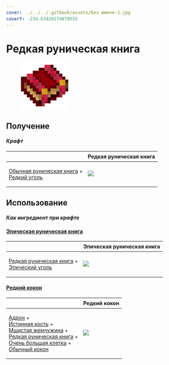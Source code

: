 ```yaml
---
cover: ../../../.gitbook/assets/Без имени-2.jpg
coverY: -234.63428174878555
---
```


# Редкая руническая книга

<figure><img src="../../../.gitbook/assets/tome_rare_128.png" alt=""><figcaption></figcaption></figure>

## Получение

#### _Крафт_

| ㅤ                                                                                                         | Редкая руническая книга                      |
| --------------------------------------------------------------------------------------------------------- | -------------------------------------------- |
| <p><a href="tome_common.md">Обычная руническая книга</a> +<br><a href="coal_rare.md">Редкий уголь</a></p> | ![](../../../.gitbook/assets/tome\_rare.png) |

## Использование

#### _Как ингредиент при крафте_

#### [Эпическая руническая книга](tome\_epic.md)

| ㅤ                                                                                                         | Эпическая руническая книга                   |
| --------------------------------------------------------------------------------------------------------- | -------------------------------------------- |
| <p><a href="tome_rare.md">Редкая руническая книга</a> +<br><a href="coal_epic.md">Эпический уголь</a></p> | ![](../../../.gitbook/assets/tome\_epic.png) |

#### [Редкий кокон](chysalis\_rare.md)

| ㅤ                                                                                                                                                                                                                                                                                                                    | Редкий кокон                                     |
| -------------------------------------------------------------------------------------------------------------------------------------------------------------------------------------------------------------------------------------------------------------------------------------------------------------------- | ------------------------------------------------ |
| <p><a href="hadron.md">Адрон</a> +<br><a href="bone_precision.md">Истинная кость</a> +<br><a href="moss_gem_6.md">Мшистая жемчужина</a> +<br><a href="tome_rare.md">Редкая руническая книга</a> +<br><a href="cage_extra_large.md">Очень большая клетка</a> +<br><a href="chrysalis_common.md">Обычный кокон</a></p> | ![](../../../.gitbook/assets/chysalis\_rare.png) |
